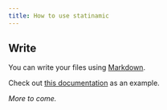 ```yaml
---
title: How to use statinamic
---
```


## Write

You can write your files using
[Markdown](https://en.wikipedia.org/wiki/Markdown).

Check out
[this documentation](https://github.com/MoOx/statinamic/tree/master/demo/content)
as an example.

_More to come._
